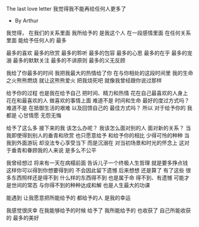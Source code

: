The last love letter
我觉得我不能再给任何人更多了
- By Arthur

我觉得，
在我们的关系里面
我所给予的
是我这个人
在一段感情里面
在任何关系里面
能给予任何人的
最多

最多的喜欢
最多的欣赏
最多的聆听
最多的包容
最多的心思
最多的在乎
最多的宠溺
最多的默默关注
最多的不讲原则
最多的义无反顾

我给了你最多的时间
我把我最大的热情给了你
在与你相处的这段时间里
我的生命之火熊熊燃烧
就让这熊熊爱火
把我烧死吧
就像我曾经跟你说过那样

给予你的过程
也是我在给予自己
把时间、精力和热情
花在自己最喜欢的人身上
花在和最喜欢的人
做喜欢的事情上面
难道不是
时间和生命
最好的度过方式吗？
难道不是
在抵御生活的艰难
以及回馈自己的
最佳方式吗？
所以
对于给予你的
我都是
心甘情愿
无怨无悔

给予了这么多
接下来的我
该怎么办呢？
我该怎么面对别的人
面对新的关系？
当我即使得到别人的垂青和欣赏
也只愿意给予
和给予你的相比
少得可怜的种种
当我到外面游玩
却没法专心享受当下
而是沉溺在
对当初场景和时光的怀念上
这对于垂青和眷顾我的人来说
是多么不公平

我曾经想过
将来有一天在病榻前面
告诉儿子一个终极人生哲理
就是要多挣点钱
这样你可以得到你想要得到的
不会因此留下遗憾
后来想想
还是算了
有了这些
很多东西照样还是得不到
什么样的东西得不到
也是属于命
得不到、有遗憾
可能才是世间的常态
与你得不到的种种达成和解
也是人生最大的功课


能遇到
让我愿意把所能给予的
都给予的人
是我的幸运

我感觉很庆幸
在我能够给予的时候
给予了
我所能给予的
也收获了
自己所能收获的
最多的美好